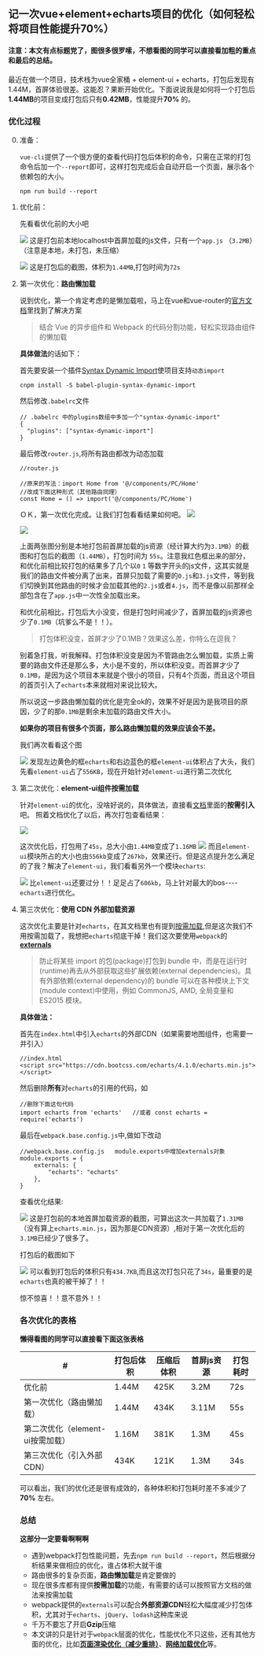 ## 记一次vue+element+echarts项目的优化（如何轻松将项目性能提升70%）

#### 注意：本文有点标题党了，图很多很罗嗦，不想看图的同学可以直接看加粗的重点和最后的总结。

 最近在做一个项目，技术栈为vue全家桶 + element-ui + echarts，打包后发现有1.44M，首屏体验很差。这能忍？果断开始优化。下面说说我是如何将一个打包后**1.44MB**的项目变成打包后只有**0.42MB**，性能提升**70%** 的。

### 优化过程
0. 准备：

    `vue-cli`提供了一个很方便的查看代码打包后体积的命令，只需在正常的打包命令后加一个`--report`即可，这样打包完成后会自动开启一个页面，展示各个依赖包的大小。
    ```
    npm run build --report
    ```
1. 优化前：
    
    先看看优化前的大小吧

    ![](https://user-gold-cdn.xitu.io/2018/5/19/16378d158576c3d9?w=743&h=278&f=png&s=10398)
    这是打包前本地localhost中首屏加载的js文件，只有一个`app.js` （`3.2MB`）（注意是本地，未打包，未压缩）
    
    ![](https://user-gold-cdn.xitu.io/2018/5/19/16378d00a5128524?w=1912&h=944&f=png&s=245497)
    这是打包后的截图，体积为``1.44MB``,打包时间为``72s``
    

2. 第一次优化：**路由懒加载**

    说到优化，第一个肯定考虑的是懒加载啦，马上在vue和vue-router的[官方文档](https://router.vuejs.org/zh-cn/advanced/lazy-loading.html)里找到了解决方案
    > 结合 Vue 的异步组件和 Webpack 的代码分割功能，轻松实现路由组件的懒加载
    
    **具体做法**的话如下：
    
    首先要安装一个插件[Syntax Dynamic Import](https://babeljs.io/docs/plugins/syntax-dynamic-import/)使项目支持`动态import`
    ```
    cnpm install -S babel-plugin-syntax-dynamic-import
    ```
    然后修改`.babelrc`文件
    ```
    // .babelrc 中的plugins数组中多加一个"syntax-dynamic-import"
    {
      "plugins": ["syntax-dynamic-import"]
    }
    ```
    最后修改`router.js`,将所有路由都改为动态加载
    ```
    //router.js
    
    //原来的写法：import Home from '@/components/PC/Home'
    //改成下面这种形式（其他路由同理）
    const Home = () => import('@/components/PC/Home')       
    ```
    ＯＫ，第一次优化完成。让我们打包看看结果如何吧。
    ![](https://user-gold-cdn.xitu.io/2018/5/19/16378ebbef37cd4d?w=734&h=153&f=png&s=14986)
    
    ![](https://user-gold-cdn.xitu.io/2018/5/19/16378e67cd697ebc?w=1898&h=922&f=png&s=400358)
    
    
    
    上面两张图分别是本地打包前首屏加载的js资源（经计算大约为`3.1MB`）的截图和打包后的截图（`1.44MB`），打包时间为
    `55s`。注意我红色框出来的部分，和优化前相比较打包的结果多了几个以`0` `1` 等数字开头的js文件，这其实就是我们的路由文件被分离了出来，首屏只加载了需要的`0.js`和`3.js`文件，等到我们切换到其他路由的时候才会加载其他的`2.js`或者`4.js`，而不是像以前那样全部包含在了`app.js`中一次性全加载出来。
    
    和优化前相比，打包后大小没变，但是打包时间减少了，首屏加载的js资源也少了`0.1MB`（坑爹么不是！！）。
    > 打包体积没变，首屏才少了0.1MB？效果这么差，你特么在逗我？
    
    别着急打我，听我解释。打包体积没变是因为不管路由怎么懒加载，实质上需要的路由文件还是那么多，大小是不变的，所以体积没变。而首屏才少了`0.1MB`，是因为这个项目本来就是个很小的项目，只有4个页面，而且这个项目的首页引入了`echarts`本来就相对来说比较大。
    
    所以说这一步路由懒加载的优化是完全ok的，效果不好是因为是我项目的原因，少了的那`0.1MB`是剩余未加载的路由文件大小。
    
    **如果你的项目有很多个页面，那么路由懒加载的效果应该会不差。**
    
    我们再次看看这个图
    
    ![](https://user-gold-cdn.xitu.io/2018/5/19/16379039b034d5b5?w=1917&h=956&f=png&s=269832)
    发现左边黄色的框`echarts`和右边蓝色的框`element-ui`体积占了大头，我们先看`element-ui`占了`556KB`，现在开始针对`element-ui`进行第二次优化
    
    
3. 第二次优化：**element-ui组件按需加载**

    针对`element-ui`的优化，没啥好说的，具体做法，直接看[文档](http://element-cn.eleme.io/#/zh-CN/component/quickstart)里面的**按需引入**吧。
    照着文档优化了以后，再次打包查看结果：
    
    
    ![](https://user-gold-cdn.xitu.io/2018/5/19/163790a26fe03a00?w=1917&h=940&f=png&s=327523)
    
    这次优化后，打包用了`45s`，总大小由`1.44MB`变成了`1.16MB`
    ![](https://user-gold-cdn.xitu.io/2018/5/19/163790aba1332fb3?w=1917&h=949&f=png&s=322877)
    而且`element-ui`模块所占的大小也由`556kb`变成了`267kb`，效果还行。但是这点提升怎么满足的了我？解决了`element-ui`，我们看看另外一个模块`echarts`:
    
    ![](https://user-gold-cdn.xitu.io/2018/5/19/16379106a30fd0ac?w=1912&h=959&f=png&s=325545)
    比`element-ui`还要过分！！足足占了`606kb`，马上针对最大的bos----`echarts`进行优化。
    
4. 第三次优化：**使用 CDN 外部加载资源**
    
    这次优化主要是针对`echarts`，在其文档里也有提到[按需加载](http://echarts.baidu.com/tutorial.html#%E5%9C%A8%20webpack%20%E4%B8%AD%E4%BD%BF%E7%94%A8%20ECharts),但是这次我们不用按需加载了，我想把`echarts`彻底干掉！我们这次要使用`webpack`的[**externals**](https://webpack.docschina.org/configuration/externals/)

    > 防止将某些 import 的包(package)打包到 bundle 中，而是在运行时(runtime)再去从外部获取这些扩展依赖(external dependencies)。具有外部依赖(external dependency)的 bundle 可以在各种模块上下文(module context)中使用，例如 CommonJS, AMD, 全局变量和 ES2015 模块。

    **具体做法：**
    
    首先在`index.html`中引入`echarts`的外部CDN（如果需要地图组件，也需要一并引入）
    ```
    //index.html
    <script src="https://cdn.bootcss.com/echarts/4.1.0/echarts.min.js"></script>
    ```

    然后删除**所有**对`echarts`的引用的代码，如
    ```
    //删除下面这句代码
    import echarts from 'echarts'   //或者 const echarts = require('echarts')
    ```
    最后在`webpack.base.config.js`中,做如下改动
    ```
    //webpack.base.config.js   module.exports中增加externals对象
    module.exports = {
        externals: {
            "echarts": "echarts"
        },
    }
    ```
    查看优化结果:
    
    ![](https://user-gold-cdn.xitu.io/2018/5/20/1637921795f1f673?w=555&h=147&f=png&s=15934)
    这是打包前的本地首屏加载资源的截图，可算出这次一共加载了`1.31MB`（没有算上`echarts.min.js`，因为那是CDN资源）,相对于第一次优化后的`3.1MB`已经少了很多了。
    
    打包后的截图如下
    
    ![](https://user-gold-cdn.xitu.io/2018/5/20/1637926cd1470b76?w=1909&h=933&f=png&s=224576)
    可以看到打包后的体积只有`434.7KB`,而且这次打包只花了`34s`，最重要的是`echarts`也真的被干掉了！！
    
    惊不惊喜！！意不意外！！
    
    
    ### 各次优化的表格
    
    **懒得看图的同学可以直接看下面这张表格**
    
      <table>
        <thead>
          <tr>
            <th>#</th>
            <th>打包后体积</th>
            <th>压缩后体积</th>
            <th>首屏js资源</th>
            <th>打包耗时</th>
          </tr>
        </thead>
        <tbody>
          <tr>
            <td>优化前</td>
            <td>1.44M</td>
            <td>425K</td>
            <td>3.2M</td>
            <td>72s</td>
          </tr>
          <tr>
            <td>第一次优化（路由懒加载）</td>
            <td>1.44M</td>
            <td>434K</td>
            <td>3.11M</td>
            <td>55s</td>
          </tr>
          <tr>
            <td>第二次优化（element-ui按需加载）</td>
            <td>1.16M</td>
            <td>381K</td>
            <td>1.3M</td>
            <td>45s</td>
          </tr>
          <tr>
            <td>第三次优化（引入外部CDN）</td>
            <td> 434K</td>
            <td> 121K</td>
            <td>1.3M</td>
            <td>34s</td>
          </tr>
        </tbody>
      </table>
    
    
    可以看出，我们的优化还是很有成效的，各种体积和打包耗时差不多减少了**70%** 左右。
    
    ### 总结
    
    **这部分一定要看啊啊啊**
    
    
    * 遇到webpack打包性能问题，先去`npm run build --report`，然后根据分析结果来做相应的优化，谁占体积大就干谁
    * 路由很多的复杂页面，**路由懒加载**是肯定要做的
    * 现在很多库都有提供**按需加载**的功能，有需要的话可以按照官方文档的做法来按需加载
    * webpack提供的`externals`可以配合**外部资源CDN**轻松大幅度减少打包体积，尤其对于`echarts`、`jQuery`、`lodash`这种库来说
    * 千万不要忘了开启**Gzip**压缩
    * 本文讲的只是针对于`webpack`层面的优化，性能优化不只这些，还有其他方面的优化，比如[**页面渲染优化（减少重排）**](http://aizys.win/2017/12/17/%E5%89%8D%E7%AB%AF%E6%80%A7%E8%83%BD%E4%B9%8B%E9%A1%B5%E9%9D%A2%E6%B8%B2%E6%9F%93%E4%BC%98%E5%8C%96/)、[**网络加载优化**](http://aizys.win/2017/12/14/%E5%89%8D%E7%AB%AF%E6%80%A7%E8%83%BD%E4%B9%8B%E7%BD%91%E7%BB%9C%E5%8A%A0%E8%BD%BD%E4%BC%98%E5%8C%96/)等。

